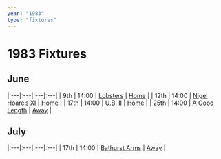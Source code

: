 ```yaml
---
year: "1983"
type: "fixtures"
---
```


# 1983 Fixtures

## June

|:---|:---|:---|:---|
| 9th | 14:00 | [Lobsters](1983/1983-lobsters.md) | [Home](https://goo.gl/maps/TKf5ZBWfggmbtMNt5.md) |
| 12th | 14:00 | [Nigel Hoare’s XI](1983/1983-nigel-hoares-xi.md) | [Home](https://goo.gl/maps/TKf5ZBWfggmbtMNt5.md) |
| 17th | 14:00 | [U.B. II](1983/1983-ub-11.md) | [Home](https://goo.gl/maps/TKf5ZBWfggmbtMNt5.md) |
| 25th | 14:00 | [A Good Length](1983/1983-a-good-length.md) | [Away](https://goo.gl/maps/JPC46TjnKbfMmNP47.md) |

## July

|:---|:---|:---|:---|
| 17th | 14:00 | [Bathurst Arms](1983/1983-bathurst-arms.md) | [Away](https://goo.gl/maps/HGNU7FAfNffetPu1A.md) |